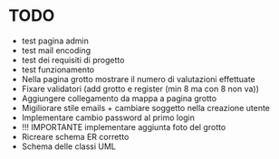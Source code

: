 # TODO
* test pagina admin
* test mail encoding
* test dei requisiti di progetto
* test funzionamento
* Nella pagina grotto mostrare il numero di valutazioni effettuate
* Fixare validatori (add grotto e register (min 8 ma con 8 non va))
* Aggiungere collegamento da mappa a pagina grotto
* Migiliorare stile emails + cambiare soggetto nella creazione utente
* Implementare cambio password al primo login
* !!! IMPORTANTE implementare aggiunta foto del grotto  
* Ricreare schema ER corretto
* Schema delle classi UML